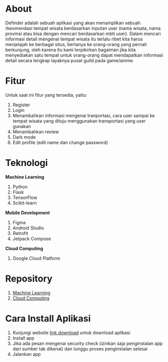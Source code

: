 # About
Definder adalah sebuah aplikasi yang akan menampilkan sebuah rkeomendasi tempat wisata berdasarkan inputan user (nama wisata, nama provinsi atau bisa dengan mencari berdasarkan mbti user). Dalam mencari informasi detail mengenai tempat wisata itu terlalu ribet kita harus menjelajah ke berbagai situs, bertanya ke orang-orang yang pernah berkunjung, oleh karena itu kami terpikirkan bagaiman jika kita menyediakan satu tempat untuk orang-orang dapat mendapatkan informasi detail secara lengkap layaknya pusat guild pada game/anime.

# Fitur
Untuk saat ini fitur yang tersedia, yaitu:
1. Register
2. Login
3. Menambahkan informasi mengenai tranportasi, cara user sampai ke tempat wisata yang dituju menggunakan transportasi yang user gunakan
4. Menambahkan review
5. Dark mode
6. Edit profile (edit name dan change password)

# Teknologi
**Machine Learning**
1. Python
2. Flask
3. TensorFlow
4. Scikit-learn

**Mobile Development**
1. Figma
2. Android Studio
3. Retrofit
4. Jetpack Compose
   
**Cloud Computing**
1. Google Cloud Platform

# Repository
1. [Machine Learning](https://github.com/ishala/recommender-model)
2. [Cloud Computing](https://github.com/DimasAriyanto/definder-api)

# Cara Install Aplikasi
1. Kunjungi website [link download](https://drive.google.com/drive/folders/1jUKO0vEZN7NugRxgbCF8bOit8nzlr1tZ) untuk download aplikasi
2. Install app
3. Jika ada pesan mengenai security check (izinkan saja penginstalan app dari sumber tak dikenal) dan tunggu proses penginstalan selesai
4. Jalankan app
